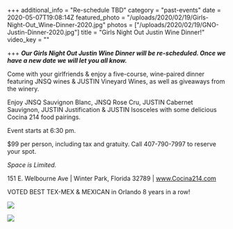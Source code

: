 +++
additional_info = "Re-schedule TBD"
category = "past-events"
date = 2020-05-07T19:08:14Z
featured_photo = "/uploads/2020/02/19/Girls-Night-Out_Wine-Dinner-2020.jpg"
photos = ["/uploads/2020/02/19/GNO-Justin-Dinner-2020.jpg"]
title = "Girls Night Out Justin Wine Dinner!"
video_key = ""

+++
**_Our Girls Night Out Justin Wine Dinner will be re-scheduled. Once we have a new date we will let you all know._**

Come with your girlfriends & enjoy a five-course, wine-paired dinner featuring JNSQ wines & JUSTIN Vineyard Wines, as well as giveaways from the winery.

Enjoy JNSQ Sauvignon Blanc, JNSQ Rose Cru, JUSTIN Cabernet Sauvignon, JUSTIN Justification & JUSTIN Isosceles with some delicious Cocina 214 food pairings.

Event starts at 6:30 pm.

$99 per person, including tax and gratuity. Call 407-790-7997 to reserve your spot.

_Space is Limited._

151 E. Welbourne Ave | Winter Park, Florida 32789 | www.Cocina214.com

VOTED BEST TEX-MEX & MEXICAN in Orlando 8 years in a row!

![](/uploads/2020/02/19/Girls-Night-Out_Wine-Dinner-2020.jpg)

![](/uploads/2020/02/19/GNO-Justin-Dinner-2020.jpg)